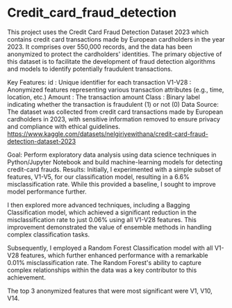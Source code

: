 # Credit_card_fraud_detection
This project uses the Credit Card Fraud Detection Dataset 2023 which contains credit card transactions made by European cardholders in the year 2023. It comprises over 550,000 records, and the data has been anonymized to protect the cardholders' identities. The primary objective of this dataset is to facilitate the development of fraud detection algorithms and models to identify potentially fraudulent transactions.

Key Features:
id : Unique identifier for each transaction
V1-V28 : Anonymized features representing various transaction attributes (e.g., time, location, etc.)
Amount : The transaction amount
Class : Binary label indicating whether the transaction is fraudulent (1) or not (0)
Data Source: The dataset was collected from credit card transactions made by European cardholders in 2023, with sensitive information removed to ensure privacy and compliance with ethical guidelines. https://www.kaggle.com/datasets/nelgiriyewithana/credit-card-fraud-detection-dataset-2023

Goal:
Perform exploratory data analysis using data science techniques in Python/Jupyter Notebook and build machine-learning models for detecting credit-card frauds.
Results:
Initially, I experimented with a simple subset of features, V1-V5, for our classification model, resulting in a 6.6% misclassification rate. While this provided a baseline, I sought to improve model performance further.

I then explored more advanced techniques, including a Bagging Classification model, which achieved a significant reduction in the misclassification rate to just 0.06% using all V1-V28 features. This improvement demonstrated the value of ensemble methods in handling complex classification tasks.

Subsequently, I employed a Random Forest Classification model with all V1-V28 features, which further enhanced performance with a remarkable 0.01% misclassification rate. The Random Forest's ability to capture complex relationships within the data was a key contributor to this achievement.

The top 3 anonymized features that were most significant were V1, V10, V14.

